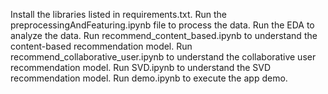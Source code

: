 Install the libraries listed in requirements.txt.
Run the preprocessingAndFeaturing.ipynb file to process the data.
Run the EDA to analyze the data.
Run recommend_content_based.ipynb to understand the content-based recommendation model.
Run recommend_collaborative_user.ipynb to understand the collaborative user recommendation model.
Run SVD.ipynb to understand the SVD recommendation model.
Run demo.ipynb to execute the app demo.